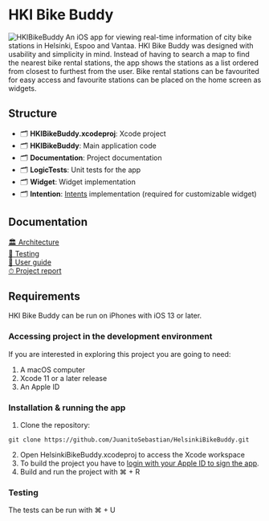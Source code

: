 # HKI Bike Buddy
![HKIBikeBuddy](https://raw.githubusercontent.com/JuanitoSebastian/HelsinkiBikeBuddy/main/Documentation/graphics/ReadMeHeader.png)
An iOS app for viewing real-time information of city bike stations in Helsinki, Espoo and Vantaa. HKI Bike Buddy was designed with usability and simplicity in mind. Instead of having to search a map to find the nearest bike rental stations, the app shows the stations as a list ordered from closest to furthest from the user. Bike rental stations can be favourited for easy access and favourite stations can be placed on the home screen as widgets.
## Structure
- 🗂 **HKIBikeBuddy.xcodeproj**: Xcode project
- 🗂 **HKIBikeBuddy**: Main application code
- 🗂 **Documentation**: Project documentation
- 🗂 **LogicTests**: Unit tests for the app
- 🗂 **Widget**: Widget implementation
- 🗂 **Intention**: [Intents](https://developer.apple.com/design/human-interface-guidelines/siri/overview/custom-intents/) implementation (required for customizable widget)
## Documentation
[🏛 Architecture](https://github.com/JuanitoSebastian/HelsinkiBikeBuddy/blob/main/Documentation/Architecture.md)\
[🧪 Testing](https://github.com/JuanitoSebastian/HelsinkiBikeBuddy/blob/main/Documentation/Testing.md)\
[📱 User guide](https://github.com/JuanitoSebastian/HelsinkiBikeBuddy/blob/main/Documentation/UserGuide.md)\
[⏱ Project report](https://github.com/JuanitoSebastian/HelsinkiBikeBuddy/blob/main/Documentation/ProjectReport.md)
## Requirements
HKI Bike Buddy can be run on iPhones with iOS 13 or later. 
### Accessing project in the development environment
If you are interested in exploring this project you are going to need:
1. A macOS computer
2. Xcode 11 or a later release
3. An Apple ID
### Installation & running the app
1. Clone the repository:
```
git clone https://github.com/JuanitoSebastian/HelsinkiBikeBuddy.git
```
2. Open HelsinkiBikeBuddy.xcodeproj to access the Xcode workspace
3. To build the project you have to [login with your Apple ID to sign the app](https://help.apple.com/xcode/mac/current/#/dev23aab79b4).
4. Build and run the project with ⌘ + R
### Testing
The tests can be run with ⌘ + U
